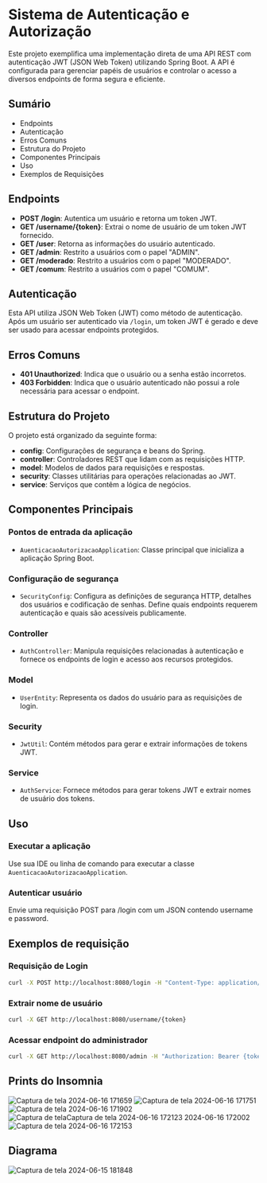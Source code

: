 # Sistema de Autenticação e Autorização

Este projeto exemplifica uma implementação direta de uma API REST com autenticação JWT (JSON Web Token) utilizando Spring Boot. A API é configurada para gerenciar papéis de usuários e controlar o acesso a diversos endpoints de forma segura e eficiente.

## Sumário
- Endpoints
- Autenticação
- Erros Comuns
- Estrutura do Projeto
- Componentes Principais
- Uso
- Exemplos de Requisições

## Endpoints

- **POST /login**: Autentica um usuário e retorna um token JWT.
- **GET /username/{token}**: Extrai o nome de usuário de um token JWT fornecido.
- **GET /user**: Retorna as informações do usuário autenticado.
- **GET /admin**: Restrito a usuários com o papel "ADMIN".
- **GET /moderado**: Restrito a usuários com o papel "MODERADO".
- **GET /comum**: Restrito a usuários com o papel "COMUM".

## Autenticação

Esta API utiliza JSON Web Token (JWT) como método de autenticação. Após um usuário ser autenticado via `/login`, um token JWT é gerado e deve ser usado para acessar endpoints protegidos.

## Erros Comuns

- **401 Unauthorized**: Indica que o usuário ou a senha estão incorretos.
- **403 Forbidden**: Indica que o usuário autenticado não possui a role necessária para acessar o endpoint.

## Estrutura do Projeto

O projeto está organizado da seguinte forma:

- **config**: Configurações de segurança e beans do Spring.
- **controller**: Controladores REST que lidam com as requisições HTTP.
- **model**: Modelos de dados para requisições e respostas.
- **security**: Classes utilitárias para operações relacionadas ao JWT.
- **service**: Serviços que contêm a lógica de negócios.

## Componentes Principais

### Pontos de entrada da aplicação
- `AuenticacaoAutorizacaoApplication`: Classe principal que inicializa a aplicação Spring Boot.

### Configuração de segurança
- `SecurityConfig`: Configura as definições de segurança HTTP, detalhes dos usuários e codificação de senhas. Define quais endpoints requerem autenticação e quais são acessíveis publicamente.

### Controller
- `AuthController`: Manipula requisições relacionadas à autenticação e fornece os endpoints de login e acesso aos recursos protegidos.

### Model
- `UserEntity`: Representa os dados do usuário para as requisições de login.

### Security
- `JwtUtil`: Contém métodos para gerar e extrair informações de tokens JWT.

### Service
- `AuthService`: Fornece métodos para gerar tokens JWT e extrair nomes de usuário dos tokens.

## Uso

### Executar a aplicação
Use sua IDE ou linha de comando para executar a classe `AuenticacaoAutorizacaoApplication`.

### Autenticar usuário
Envie uma requisição POST para /login com um JSON contendo username e password.

## Exemplos de requisição

### Requisição de Login
```sh
curl -X POST http://localhost:8080/login -H "Content-Type: application/json" -d '{"username": "giovanna", "password": "0311"}'
```
### Extrair nome de usuário
```sh
curl -X GET http://localhost:8080/username/{token}
```
### Acessar endpoint do administrador
```sh
curl -X GET http://localhost:8080/admin -H "Authorization: Bearer {token}"
```


## Prints do Insomnia

![Captura de tela 2024-06-16 171659](https://github.com/giovanna252gabriela/SistemaDeAutenticacaoAutorizacao/assets/125416536/249457d7-6e5f-45d7-b6ac-d2f51b5f2738)
![Captura de tela 2024-06-16 171751](https://github.com/giovanna252gabriela/SistemaDeAutenticacaoAutorizacao/assets/125416536/40894d3c-5415-4813-b8af-8a8f7970e1fe)
![Captura de tela 2024-06-16 171902](https://github.com/giovanna252gabriela/SistemaDeAutenticacaoAutorizacao/assets/125416536/bd96c7e3-418c-4c5e-8029-6ad8365d329c)
![Captura de tela![Captura de tela 2024-06-16 172123](https://github.com/giovanna252gabriela/SistemaDeAutenticacaoAutorizacao/assets/125416536/604365dd-3e34-4250-8074-ecd516908fe3)
 2024-06-16 172002](https://github.com/giovanna252gabriela/SistemaDeAutenticacaoAutorizacao/assets/125416536/78f203e6-f66d-4cfe-8527-db79f1d9f606)
![Captura de tela 2024-06-16 172153](https://github.com/giovanna252gabriela/SistemaDeAutenticacaoAutorizacao/assets/125416536/e9f82179-9e92-4de9-9bd0-77c9c37f9cd8)

## Diagrama

![Captura de tela 2024-06-15 181848](https://github.com/giovanna252gabriela/SistemaDeAutenticacaoAutorizacao/assets/125416536/17ca7adb-5e95-44e9-9623-3cb23af76986)
